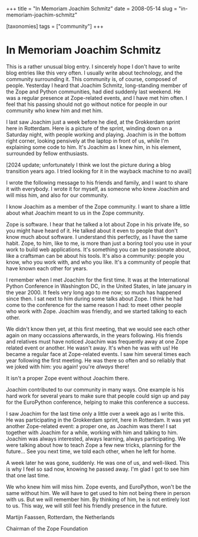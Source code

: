 +++
title = "In Memoriam Joachim Schmitz"
date = 2008-05-14
slug = "in-memoriam-joachim-schmitz"

[taxonomies]
tags = ["community"]
+++

# In Memoriam Joachim Schmitz

This is a rather unusual blog entry. I sincerely hope I don't have to
write blog entries like this very often. I usually write about
technology, and the community surrounding it. This community is, of
course, composed of people. Yesterday I heard that Joachim Schmitz,
long-standing member of the Zope and Python communities, had died
suddenly last weekend. He was a regular presence at Zope-related events,
and I have met him often. I feel that his passing should not go without
notice for people in our community who knew him and met him.

I last saw Joachim just a week before he died, at the Grokkerdam sprint
here in Rotterdam. Here is a picture of the sprint, winding down on a
Saturday night, with people working and playing. Joachim is in the
bottom right corner, looking pensively at the laptop in front of us,
while I'm explaining some code to him. It's Joachim as I knew him, in
his element, surrounded by fellow enthusiasts.

[2024 update; unfortunately I think we lost the picture during a blog
transition years ago. I tried looking for it in the wayback machine to no
avail]

I wrote the following message to his friends and family, and I want to
share it with everybody. I wrote it for myself, as someone who knew
Joachim and will miss him, and also for our community.

I know Joachim as a member of the Zope community. I want to share a
little about what Joachim meant to us in the Zope community.

Zope is software. I hear that he talked a lot about Zope in his private
life, so you might have heard of it. He talked about it even to people
that don't know much about software. I understand this perfectly, as I
have the same habit. Zope, to him, like to me, is more than just a
boring tool you use in your work to build web applications. It's
something you can be passionate about, like a craftsman can be about his
tools. It's also a community: people you know, who you work with, and
who you like. It's a community of people that have known each other for
years.

I remember when I met Joachim for the first time. It was at the
International Python Conference in Washington DC, in the United States,
in late january in the year 2000. It feels very long ago to me now; so
much has happened since then. I sat next to him during some talks about
Zope. I think he had come to the conference for the same reason I had:
to meet other people who work with Zope. Joachim was friendly, and we
started talking to each other.

We didn't know then yet, at this first meeting, that we would see each
other again on many occassions afterwards, in the years following. His
friends and relatives must have noticed Joachim was frequently away at
one Zope related event or another. He wasn't away. It's when he was with
us! He became a regular face at Zope-related events. I saw him several
times each year following the first meeting. He was there so often and
so reliably that we joked with him: you again! you're _always_ there!

It isn't a proper Zope event without Joachim there.

Joachim contributed to our community in many ways. One example is his
hard work for several years to make sure that people could sign up and
pay for the EuroPython conference, helping to make this conference a
success.

I saw Joachim for the last time only a little over a week ago as I write
this. He was participating in the Grokkerdam sprint, here in Rotterdam.
It was yet another Zope-related event: a proper one, as Joachim was
there! I sat together with Joachim for a while, working with him and
talking to him. Joachim was always interested, always learning, always
participating. We were talking about how to teach Zope a few new tricks,
planning for the future... See you next time, we told each other, when
he left for home.

A week later he was gone, suddenly. He was one of us, and well-liked.
This is why I feel so sad now, knowing he passed away. I'm glad I got to
see him that one last time.

We who knew him will miss him. Zope events, and EuroPython, won't be the
same without him. We will have to get used to him not being there in
person with us. But we will remember him. By thinking of him, he is not
entirely lost to us. This way, we will still feel his friendly presence
in the future.

Martijn Faassen, Rotterdam, the Netherlands

Chairman of the Zope Foundation
